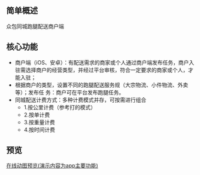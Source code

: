 ## 简单概述
众包同城跑腿配送商户端

## 核心功能
* 商户端（iOS、安卓）：有配送需求的商家或个人通过商户端发布任务，商户入驻需选择商户的经营类型，并经过平台审核，符合一定要求的商家或个人，才能入驻；
* 根据商户的类型，设置不同的跑腿配送服务规（大宗物流、小件物流、外卖等）；发布任 务：商户可在平台发布跑腿任务。
* 同城配送计费方式：多种计费模式并存，可按需进行组合
  * 1.按公里计费（参考打的模式）
  * 2.按单计费
  * 3.按重量计费
  * 4.按时间计费
## 预览   
  [在线动图预览(演示内容为app主要功能)](https://github.com/all3nyuan/delivery/raw/master/delivery-demo.gif)




